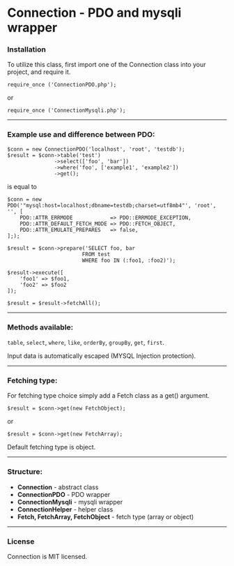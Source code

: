 # Connection - PDO and mysqli wrapper

### Installation
To utilize this class, first import one of the Connection class into your project, and require it.
```
require_once ('ConnectionPDO.php');
```
or
```
require_once ('ConnectionMysqli.php');
```

---

### Example use and difference between PDO:

```
$conn = new ConnectionPDO('localhost', 'root', 'testdb');
$result = $conn->table('test')
               ->select(['foo', 'bar'])
               ->where('foo', ['example1', 'example2'])
               ->get();
```
is equal to
```
$conn = new PDO('"mysql:host=localhost;dbname=testdb;charset=utf8mb4"', 'root', '', [
    PDO::ATTR_ERRMODE            => PDO::ERRMODE_EXCEPTION,
    PDO::ATTR_DEFAULT_FETCH_MODE => PDO::FETCH_OBJECT,
    PDO::ATTR_EMULATE_PREPARES   => false,
];);

$result = $conn->prepare('SELECT foo, bar 
                        FROM test 
                        WHERE foo IN (:foo1, :foo2)');

$result->execute([
    'foo1' => $foo1, 
    'foo2' => $foo2
]);
    
$result = $result->fetchAll();
```

---

### Methods available:
`table`, `select`, `where`, `like`, `orderBy`, `groupBy`, `get`, `first`.

Input data is automatically escaped (MYSQL Injection protection).

---

### Fetching type:
For fetching type choice simply add a Fetch class as a get() argument.
```
$result = $conn->get(new FetchObject);
```
or
```
$result = $conn->get(new FetchArray);
```
Default fetching type is object.

---

### Structure:

- **Connection** - abstract class
- **ConnectionPDO** - PDO wrapper
- **ConnectionMysqli** - mysqli wrapper
- **ConnectionHelper** - helper class
- **Fetch, FetchArray, FetchObject** - fetch type (array or object)

---
    
### License
Connection is MIT licensed.
